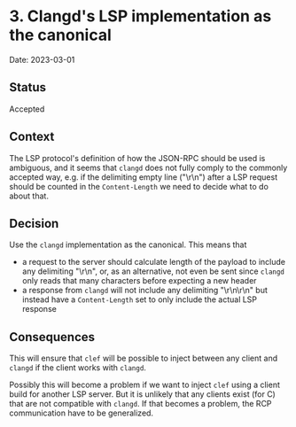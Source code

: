 # 3. Clangd's LSP implementation as the canonical

Date: 2023-03-01

## Status

Accepted

## Context

The LSP protocol's definition of how the JSON-RPC should be used is
ambiguous, and it seems that `clangd` does not fully comply to the
commonly accepted way, e.g. if the delimiting empty line ("\r\n")
after a LSP request should be counted in the `Content-Length` we need
to decide what to do about that.

## Decision

Use the `clangd` implementation as the canonical. This means that

- a request to the server should calculate length of the payload to include any delimiting "\r\n", or, as an alternative, not even be sent since `clangd` only reads that many characters before expecting a new header
- a response from `clangd` will not include any delimiting "\r\n\r\n"
  but instead have a `Content-Length` set to only include the actual
  LSP response

## Consequences

This will ensure that `clef` will be possible to inject between any
client and `clangd` if the client works with `clangd`.

Possibly this will become a problem if we want to inject `clef` using
a client build for another LSP server. But it is unlikely that any
clients exist (for C) that are not compatible with `clangd`. If that
becomes a problem, the RCP communication have to be generalized.
